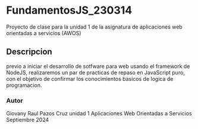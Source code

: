 # FundamentosJS_230314
Proyecto de clase para la unidad 1 de la asignatura de aplicaciones web orientadas  a servicios (AWOS)
## Descripcion 
previo a iniciar el desarrollo de sotfware para web usando el framework de NodeJS, realizaremos
un par de practicas de repaso en JavaScript puro, con el objetivo de confirmar los conocimientos 
basicos de logica de programacion.



### Autor
Giovany Raul Pazos Cruz
unidad 1 
Aplicaciones Web Orientadas a Servicios 
Septiembre 2024